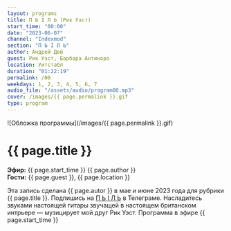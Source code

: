 ```yaml
---
layout: programs
title: П Ь I Л Ь (Рик Уэст)
start_time: "00:00"
date: "2023-06-07"
channel: "Indexmod"
section: "П Ь I Л Ь"
author: Андрей Дей
guest: Рик Уэст, Барбара Антиноро
location: Уитстабл
duration: "01:22:19"
permalink: /00
weekdays: 1, 2, 3, 4, 5, 6, 7
audio_file: "/assets/audio/program00.mp3"
cover: /images/{{ page.permalink }}.gif
type: program
---
```


![Обложка программы](/images/{{ page.permalink }}.gif)

# {{ page.title }}

**Эфир:** {{ page.start_time }} {{ page.author }}  
**Гости:** {{ page.guest }}, {{ page.location }}

Эта запись сделана {{ page.autor }} в мае и июне 2023 года для рубрики {{ page.title }}. Подпишись на [П Ь I Л Ь](https://t.me/+N6k8ebuo5HswNmY0) в Телеграме. Насладитесь звуками настоящей гитары звучащей в настоящем британском интрьере — музицирует мой друг Рик Уэст. Программа в эфире {{ page.start_time }}

<p><audio id="audio-player">
  <source src="{{ page.audio_file }}" type="audio/mpeg">
  Ваш браузер не поддерживает воспроизведение аудио.
</audio></p>
